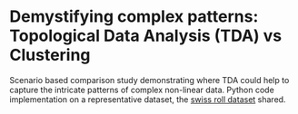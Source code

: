 # Demystifying complex patterns: Topological Data Analysis (TDA) vs Clustering
Scenario based comparison study demonstrating where TDA could help to capture the intricate patterns of complex non-linear data. Python code implementation on a representative dataset, the [swiss roll dataset](https://scikit-learn.org/stable/modules/generated/sklearn.datasets.make_swiss_roll.html) shared.


